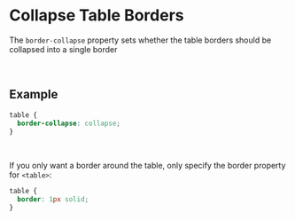 # Collapse Table Borders

The `border-collapse` property sets whether the table borders should be collapsed into a single border

&nbsp;

## Example

```css
table {
  border-collapse: collapse;
}
```

&nbsp;

If you only want a border around the table, only specify the border property for `<table>`:

```css
table {
  border: 1px solid;
}
```
